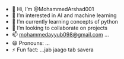 - 👋 Hi, I’m @MohammedArshad001
- 👀 I’m interested in AI and machine learning
- 🌱 I’m currently learning concepts of python
- 💞️ I’m looking to collaborate on projects
- 📫 mohammedayyub098@gmail.com ...
- 😄 Pronouns: ...
- ⚡ Fun fact: ...jab jaago tab savera

<!---
MohammedArshad001/MohammedArshad001 is a ✨ special ✨ repository because its `README.md` (this file) appears on your GitHub profile.
You can click the Preview link to take a look at your changes.
--->
